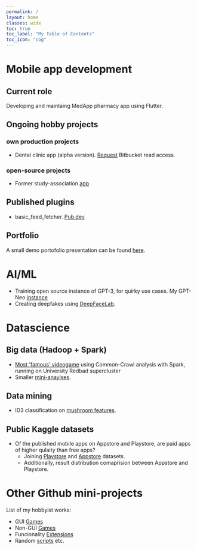 ```yaml
---
permalink: /
layout: home
classes: wide
toc: true
toc_label: "My Table of Contents"
toc_icon: "cog"
---
```


Mobile app development
=======================
## Current role
Developing and maintaing MedApp pharmacy app using Flutter.

## Ongoing hobby projects

### own production projects

+ Dental clinic app (alpha version). [Request](mailto:ahalmehul+access.request@gmail.com?subject=Bitbucket%20Read%20Access%20Request%20(AH)&body=Hi%2C%0D%0A%0D%0AI%20would%20like%20to%20request%20simple%20read%20access%20to%20your%20private%20Bitbucket%20project%20at%20AH.%0D%0A%E2%AC%87%E2%AC%87%E2%AC%87%E2%AC%87%E2%AC%87%E2%AC%87%E2%AC%87%E2%AC%87%E2%AC%87%E2%AC%87%E2%AC%87%E2%AC%87%E2%AC%87%E2%AC%87%E2%AC%87%20Please%20type%20in%20any%20personalized%20message%20below%20this%20line%20%E2%AC%87%E2%AC%87%E2%AC%87%E2%AC%87%E2%AC%87%E2%AC%87%E2%AC%87%E2%AC%87%E2%AC%87%E2%AC%87%E2%AC%87%E2%AC%87%E2%AC%87%E2%AC%87%E2%AC%87%0D%0A%0D%0A%0D%0A%0D%0AKind%20regards%2C%0D%0AThe%20Inspector) Bitbucket read access.

### open-source projects

+ Former study-association [app](https://github.com/svthalia/Reaxit)

## Published plugins
+ basic_feed_fetcher. [Pub.dev](https://pub.dev/packages/basic_feed_fetcher)

## Portfolio
A small demo portofolio presentation can be found [here](https://1drv.ms/p/s!AqlOwfoXgAPB9zf41AJ1j7mMDkkt).

# AI/ML
+ Training open source instance of GPT-3, for quirky use cases. My GPT-Neo [instance](https://drive.google.com/drive/folders/1uWQ5mHiPoofg0f6EL5NACNlrYwJYDDIJ?usp=sharing)
+ Creating deepfakes using [DeepFaceLab](https://github.com/iperov/DeepFaceLab).

# Datascience

## Big data (Hadoop + Spark)
+ [Most 'famous' videogame](https://rubigdata.github.io/bigdata-blog-2021-LahaLuhem/Finale/index.html) using Common-Crawl analysis with Spark, running on University Redbad supercluster
+ Smaller [mini-anaylses](https://rubigdata.github.io/bigdata-blog-2021-LahaLuhem/).

## Data mining
+ ID3 classification on [mushroom features](https://drive.google.com/file/d/138KtfO_sFir3LXnSGEUaKfWh3J3QKuPP/view?usp=sharing).

## Public Kaggle datasets
+ Of the published mobile apps on Appstore and Playstore, are paid apps of higher qulaity than free apps?
  + Joining [Playstore](https://www.kaggle.com/datasets/gauthamp10/google-playstore-apps) and [Appstore](https://www.kaggle.com/datasets/gauthamp10/apple-appstore-apps) datasets.
  + Additionally, result distribution comaprision between Appstore and Playstore.

# Other Github mini-projects
List of my hobbyist works:
+ GUI [Games](https://lahaluhem.github.io/GUI_Games/)
+ Non-GUI [Games](https://lahaluhem.github.io/Non-GUI_Games/)
+ Funcionality [Extensions](https://lahaluhem.github.io/Extensions/)
+ Random [scripts](https://lahaluhem.github.io/Other_Programs/) etc.
